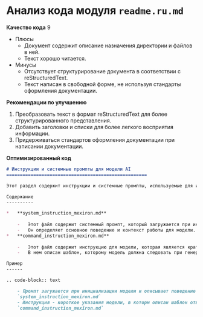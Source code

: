 # Анализ кода модуля `readme.ru.md`

**Качество кода**
9
 - Плюсы
    - Документ содержит описание назначения директории и файлов в ней.
    - Текст хорошо читается.
 - Минусы
    - Отсутствует структурирование документа в соответствии с reStructuredText.
    - Текст написан в свободной форме, не используя стандарты оформления документации.

**Рекомендации по улучшению**

1.  Преобразовать текст в формат reStructuredText для более структурированного представления.
2.  Добавить заголовки и списки для более легкого восприятия информации.
3.  Придерживаться стандартов оформления документации при написании документации.

**Оптимизированный код**

```markdown
# Инструкции и системные промпты для модели AI
====================================================

Этот раздел содержит инструкции и системные промпты, используемые для инициализации и управления моделью AI.

Содержание
----------

*   **system_instruction_mexiron.md**
    
    -   Этот файл содержит системный промпт, который загружается при инициализации модели.
    -   Он определяет основное поведение и контекст работы для модели.
*   **command_instruction_mexiron.md**
    
    -   Этот файл содержит инструкцию для модели, которая является кратким указанием.
    -   В нем описан шаблон, которому модель должна следовать при генерации ответов.

Пример
------

.. code-block:: text

    - Промпт загужается при инициализации модели и описывает поведение для инициализированной модели
    `system_instruction_mexiron.md`
    - Инструкция - короткое указания модели, в которм описан шаблон ответа модели.
    `command_instruction_mexiron.md`
```
